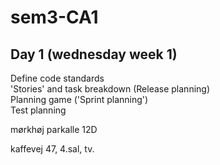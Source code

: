 # sem3-CA1


## Day 1 (wednesday week 1)

Define code standards  
'Stories' and task breakdown (Release planning)  
Planning game ('Sprint planning')  
Test planning  


mørkhøj parkalle 12D

kaffevej 47, 4.sal, tv.


